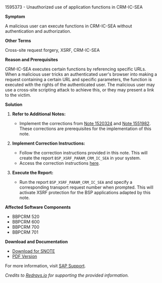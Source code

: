 1595373 - Unauthorized use of application functions in CRM-IC-SEA

**Symptom**

A malicious user can execute functions in CRM-IC-SEA without authentication and authorization.

**Other Terms**

Cross-site request forgery, XSRF, CRM-IC-SEA

**Reason and Prerequisites**

CRM-IC-SEA executes certain functions by referencing specific URLs. When a malicious user tricks an authenticated user's browser into making a request containing a certain URL and specific parameters, the function is executed with the rights of the authenticated user. The malicious user may use a cross-site scripting attack to achieve this, or they may present a link to the victim.

**Solution**

1. **Refer to Additional Notes:**
   - Implement the corrections from [Note 1520324](https://me.sap.com/notes/1520324) and [Note 1551982](https://me.sap.com/notes/1551982). These corrections are prerequisites for the implementation of this note.

2. **Implement Correction Instructions:**
   - Follow the correction instructions provided in this note. This will create the report `BSP_XSRF_PARAM_CRM_IC_SEA` in your system.
   - Access the correction instructions [here](https://me.sap.com/corrins/0001595373/63).

3. **Execute the Report:**
   - Run the report `BSP_XSRF_PARAM_CRM_IC_SEA` and specify a corresponding transport request number when prompted. This will activate XSRF protection for the BSP applications adapted by this note.

**Affected Software Components**

- BBPCRM 520
- BBPCRM 600
- BBPCRM 700
- BBPCRM 701

**Download and Documentation**

- [Download for SNOTE](https://notesdownloads.sap.com/note/0040000009471042017)
- [PDF Version](https://userapps.support.sap.com/sap/support/sfm/notes/print/0001595373?language=en-US&token=AA86FE95658C606ADFB4FCF96BBB7FB8)

For more information, visit [SAP Support](https://me.sap.com/).

*Credits to [Redrays.io](https://redrays.io) for supporting the provided information.*